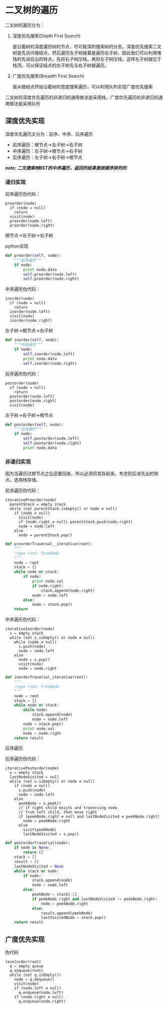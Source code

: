二叉树的遍历
======================

二叉树的遍历分为：

1. 深度优先搜索(Depth First Search)

    是沿着树的深度遍历树的节点，尽可能深的搜索树的分支。深度优先搜索二叉树是先访问根结点，然后遍历左子树接着是遍历右子树，因此我们可以利用堆栈的先进后出的特点，先将右子树压栈，再将左子树压栈，这样左子树就位于栈顶，可以保证结点的左子树先与右子树被遍历。

2. 广度优先搜索(Breadth First Search)

    是从根结点开始沿着树的宽度搜索遍历，可以利用队列实现广度优先搜索

二叉树的深度优先遍历的非递归的通用做法是采用栈，广度优先遍历的非递归的通用做法是采用队列

## 深度优先实现

深度优先遍历又分为：前序、中序、后序遍历

- 前序遍历：根节点->左子树->右子树
- 中序遍历：左子树->根节点->右子树
- 后序遍历：左子树->右子树->根节点

**_note: 二叉搜索树BST的中序遍历，返回的结果是按顺序排列的_**

### 递归实现

前序遍历伪代码：

```
preorder(node)
  if (node = null)
    return
  visit(node)
  preorder(node.left)
  preorder(node.right)
```

根节点->左子树->右子树

python实现

``` python
def preorder(self, node):
    """前序遍历"""
    if node:
        print node.data
        self.preorder(node.left)
        self.preorder(node.right)
```


中序遍历伪代码：

```
inorder(node)
  if (node = null)
    return
  inorder(node.left)
  visit(node)
  inorder(node.right)
```

左子树->根节点->右子树

``` python
def inorder(self, node):
    """中序遍历"""
    if node:
        self.inorder(node.left)
        print node.data
        self.inorder(node.right)
```

后序遍历伪代码：

```
postorder(node)
  if (node = null)
    return
  postorder(node.left)
  postorder(node.right)
  visit(node)
```

左子树->右子树->根节点

``` python
def postorder(self, node):
    """后序遍历"""
    if node:
        self.postorder(node.left)
        self.postorder(node.right)
        print node.data
```

### 非递归实现

因为当遍历过根节点之后还要回来，所以必须将其存起来。考虑到后进先出的特点，选用栈存储。

前序遍历伪代码：

```
iterativePreorder(node)
  parentStack = empty stack
  while (not parentStack.isEmpty() or node ≠ null)
    if (node ≠ null)
      visit(node)
      if (node.right ≠ null) parentStack.push(node.right)
      node = node.left   
    else     
      node = parentStack.pop()
```

``` python
def preorderTraversal__iterative(root):
    """
    :type root: TreeNode
    """
    node = root
    stack = []
    while node or stack:
        if node:
            print node.val
            if node.right:
                stack.append(node.right)
            node = node.left
        else:
            node = stack.pop()
    return
```


中序遍历伪代码：

```
iterativeInorder(node)
  s ← empty stack
  while (not s.isEmpty() or node ≠ null)
    while (node ≠ null)
      s.push(node)
      node ← node.left
    else
      node ← s.pop()
      visit(node)
      node ← node.right
```

``` python
def inorderTraversal_iterative(root):
    """
    :type root: TreeNode
    """
    node = root
    stack = []
    while node or stack:
        while node:
            stack.append(node)
            node = node.left
        node = stack.pop()
        print node.val
        node = node.right
    return result
```

后序遍历

后序遍历伪代码：

```
iterativePostorder(node)
  s ← empty stack
  lastNodeVisited ← null
  while (not s.isEmpty() or node ≠ null)
    if (node ≠ null)
      s.push(node)
      node ← node.left
    else
      peekNode ← s.peek()
      // if right child exists and traversing node
      // from left child, then move right
      if (peekNode.right ≠ null and lastNodeVisited ≠ peekNode.right)
        node ← peekNode.right
      else
        visit(peekNode)
        lastNodeVisited ← s.pop()
```

``` python
def postorderTraversal(node):
    if node is None:
        return []
    stack = []
    result = []
    lastNodeVisited = None
    while stack or node:
        if node:
            stack.append(node)
            node = node.left
        else:
            peekNode = stack[-1]
            if peekNode.right and lastNodeVisited != peekNode.right:
                node = peekNode.right
            else:
                result.append(peekNode)
                lastVisitedNode = stack.pop()
    return result
```


## 广度优先实现

伪代码

```
levelorder(root)
  q ← empty queue
  q.enqueue(root)
  while (not q.isEmpty())
    node ← q.dequeue()
    visit(node)
    if (node.left ≠ null)
      q.enqueue(node.left)
    if (node.right ≠ null)
      q.enqueue(node.right)
```